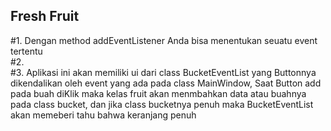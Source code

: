 ﻿## Fresh Fruit
#1. Dengan method addEventListener Anda bisa menentukan seuatu event tertentu  
#2.  
#3. Aplikasi ini akan memiliki ui dari class BucketEventList yang Buttonnya 
dikendalikan oleh event yang ada pada class MainWindow, Saat Button add pada buah diKlik
maka kelas fruit akan menmbahkan data atau buahnya pada class bucket, dan jika class bucketnya penuh maka 
BucketEventList akan memeberi tahu bahwa keranjang penuh
